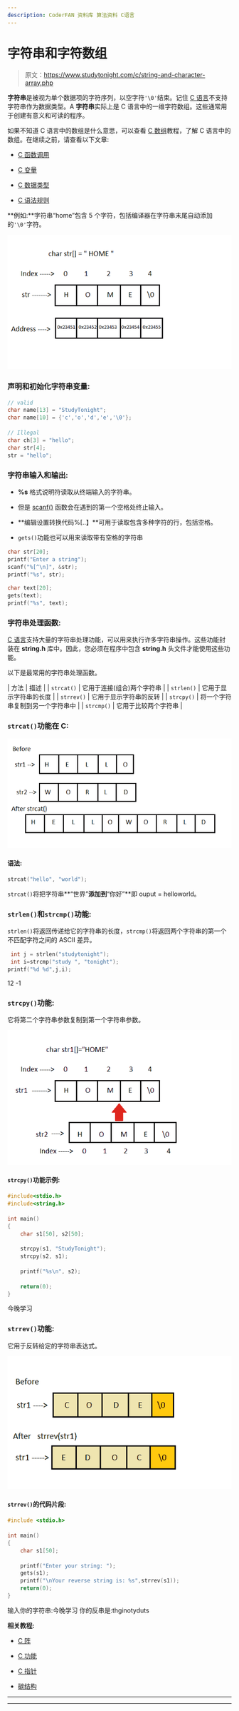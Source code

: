 ```yaml
---
description: CoderFAN 资料库 算法资料 C语言
---
```


# 字符串和字符数组

> 原文：<https://www.studytonight.com/c/string-and-character-array.php>

**字符串**是被视为单个数据项的字符序列，以空字符`'\0'`结束。记住 [C 语言](https://www.studytonight.com/c/overview-of-c)不支持字符串作为数据类型。A **字符串**实际上是 C 语言中的一维字符数组。这些通常用于创建有意义和可读的程序。

如果不知道 C 语言中的数组是什么意思，可以查看 [C 数组](https://www.studytonight.com/c/arrays-in-c)教程，了解 C 语言中的数组。在继续之前，请查看以下文章:

*   [C 函数调用](https://www.studytonight.com/c/types-of-function-calls.php)

*   [C 变量](https://www.studytonight.com/c/variables-in-c.php)

*   [C 数据类型](https://www.studytonight.com/c/datatype-in-c.php)

*   [C 语法规则](https://www.studytonight.com/c/c-syntax.php)

**例如:**字符串“home”包含 5 个字符，包括编译器在字符串末尾自动添加的`'\0'`字符。

![string in C](img/e4304d41dad0eb6a63b711649d58c0b0.png)

### 声明和初始化字符串变量:

```cpp
// valid
char name[13] = "StudyTonight";        
char name[10] = {'c','o','d','e','\0'};      

// Illegal
char ch[3] = "hello";    
char str[4];
str = "hello"; 
```

### 字符串输入和输出:

*   **%s** 格式说明符读取从终端输入的字符串。

*   但是 [scanf()](https://www.studytonight.com/c/c-input-output-function.php) 函数会在遇到的第一个空格处终止输入。

*   **编辑设置转换代码%[..】**可用于读取包含多种字符的行，包括空格。

*   `gets()`功能也可以用来读取带有空格的字符串

```cpp
char str[20];
printf("Enter a string");
scanf("%[^\n]", &str); 
printf("%s", str); 
```

```cpp
char text[20];
gets(text);
printf("%s", text);
```

### 字符串处理函数:

[C 语言](https://www.studytonight.com/c/overview-of-c)支持大量的字符串处理功能，可以用来执行许多字符串操作。这些功能封装在 **string.h** 库中。因此，您必须在程序中包含 **string.h** 头文件才能使用这些功能。

以下是最常用的字符串处理函数。

| 方法 | 描述 |
| `strcat()` | 它用于连接(组合)两个字符串 |
| `strlen()` | 它用于显示字符串的长度 |
| ``strrev()`` | 它用于显示字符串的反转 |
| `strcpy()` | 将一个字符串复制到另一个字符串中 |
| `strcmp()` | 它用于比较两个字符串 |

### `strcat()`功能在 C:

![strcat() function in C](img/45a4060a2dd9f40ac565febabeca3233.png)

#### 语法:

```cpp
strcat("hello", "world");
```

`strcat()`将把字符串**“世界”**添加到**“你好”**即 ouput = helloworld。

### `strlen()`和`strcmp()`功能:

`strlen()`将返回传递给它的字符串的长度，`strcmp()`将返回两个字符串的第一个不匹配字符之间的 ASCII 差异。

```cpp
 int j = strlen("studytonight");
 int i=strcmp("study ", "tonight");
printf("%d %d",j,i);
```

12 -1

### `strcpy()`功能:

它将第二个字符串参数复制到第一个字符串参数。

![srtcpy() function in C](img/99fe881de45bea981d567d9d1630b557.png)

#### `strcpy()`功能示例:

```cpp
#include<stdio.h>
#include<string.h>

int main()
{
    char s1[50], s2[50];

    strcpy(s1, "StudyTonight");     
    strcpy(s2, s1);     

    printf("%s\n", s2);

    return(0);
}
```

今晚学习

### `strrev()`功能:

它用于反转给定的字符串表达式。

![strrev() function in C](img/0f2d8aa814277d3337f6eb8350c33a43.png)

#### `strrev()`的代码片段:

```cpp
#include <stdio.h>

int main()
{ 
    char s1[50]; 

    printf("Enter your string: "); 
    gets(s1);  
    printf("\nYour reverse string is: %s",strrev(s1)); 
    return(0); 
}
```

输入你的字符串:今晚学习
你的反串是:thginotyduts

**相关教程:**

*   [C 阵](https://www.studytonight.com/c/arrays-in-c.php)

*   [C 功能](https://www.studytonight.com/c/user-defined-functions-in-c.php)

*   [C 指针](https://www.studytonight.com/c/pointers-in-c.php)

*   [碳结构](https://www.studytonight.com/c/structures-in-c.php)

* * *

* * *